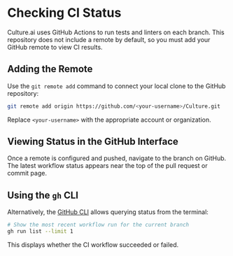 # Checking CI Status

Culture.ai uses GitHub Actions to run tests and linters on each branch. This repository does not include a remote by default, so you must add your GitHub remote to view CI results.

## Adding the Remote

Use the `git remote add` command to connect your local clone to the GitHub repository:

```bash
git remote add origin https://github.com/<your-username>/Culture.git
```

Replace `<your-username>` with the appropriate account or organization.

## Viewing Status in the GitHub Interface

Once a remote is configured and pushed, navigate to the branch on GitHub. The latest workflow status appears near the top of the pull request or commit page.

## Using the `gh` CLI

Alternatively, the [GitHub CLI](https://cli.github.com/) allows querying status from the terminal:

```bash
# Show the most recent workflow run for the current branch
gh run list --limit 1
```

This displays whether the CI workflow succeeded or failed.

